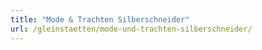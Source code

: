 ```yaml
---
title: "Mode & Trachten Silberschneider"
url: /gleinstaetten/mode-und-trachten-silberschneider/
---
```

